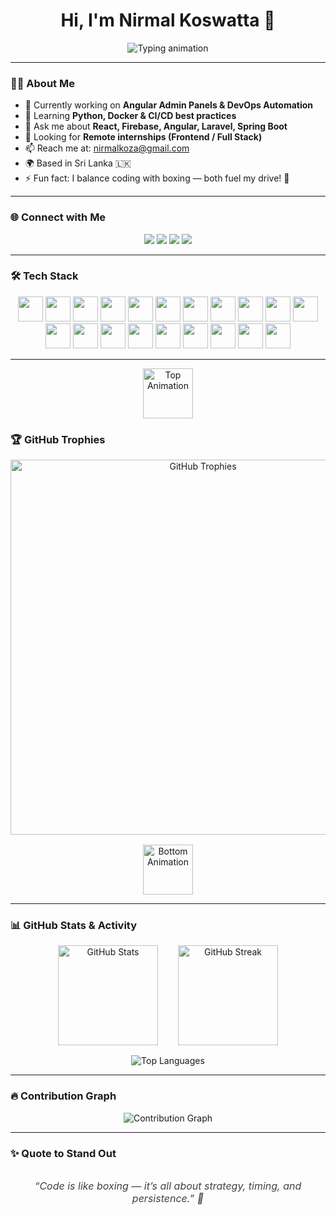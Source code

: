 <h1 align="center">Hi, I'm <b>Nirmal Koswatta</b> 👋</h1>

<p align="center">
  <img src="https://readme-typing-svg.herokuapp.com?font=Fira+Code&size=24&pause=800&color=4A90E2&center=true&vCenter=true&width=480&lines=Full-Stack+Developer;DevOps+Enthusiast;React+%7C+Angular+%7C+SpringBoot;Open+Source+Contributor;Boxing+Lover" alt="Typing animation" />
</p>

---

### 👨‍💻 About Me

- 🔭 Currently working on **Angular Admin Panels & DevOps Automation**  
- 🌱 Learning **Python, Docker & CI/CD best practices**  
- 💬 Ask me about **React, Firebase, Angular, Laravel, Spring Boot**  
- 🤝 Looking for **Remote internships (Frontend / Full Stack)**  
- 📫 Reach me at: [nirmalkoza@gmail.com](mailto:nirmalkoza@gmail.com)  
- 🌍 Based in Sri Lanka 🇱🇰  
- ⚡ Fun fact: I balance coding with boxing — both fuel my drive! 🥊  

---

### 🌐 Connect with Me

<p align="center">
  <a href="mailto:nirmalkoza@gmail.com" aria-label="Email"><img src="https://img.shields.io/badge/Gmail-D14836?style=for-the-badge&logo=gmail&logoColor=white" /></a>
  <a href="https://linkedin.com/in/nirmal-koswatta-a7889b281" target="_blank" aria-label="LinkedIn"><img src="https://img.shields.io/badge/LinkedIn-0077B5?style=for-the-badge&logo=linkedin&logoColor=white" /></a>
  <a href="https://instagram.com/nirmal_kosa" target="_blank" aria-label="Instagram"><img src="https://img.shields.io/badge/Instagram-E4405F?style=for-the-badge&logo=instagram&logoColor=white" /></a>
  <a href="https://twitter.com/NKosa003" target="_blank" aria-label="Twitter"><img src="https://img.shields.io/badge/Twitter-1DA1F2?style=for-the-badge&logo=twitter&logoColor=white" /></a>
</p>

---

### 🛠️ Tech Stack

<p align="center">
  <img height="40" src="https://cdn.jsdelivr.net/gh/devicons/devicon/icons/html5/html5-original.svg" />
  <img height="40" src="https://cdn.jsdelivr.net/gh/devicons/devicon/icons/css3/css3-original.svg" />
  <img height="40" src="https://cdn.jsdelivr.net/gh/devicons/devicon/icons/javascript/javascript-original.svg" />
  <img height="40" src="https://cdn.jsdelivr.net/gh/devicons/devicon/icons/php/php-original.svg" />
  <img height="40" src="https://cdn.jsdelivr.net/gh/devicons/devicon/icons/java/java-original.svg" />
  <img height="40" src="https://cdn.jsdelivr.net/gh/devicons/devicon/icons/python/python-original.svg" />
  <img height="40" src="https://cdn.jsdelivr.net/gh/devicons/devicon/icons/cplusplus/cplusplus-original.svg" />
  <img height="40" src="https://cdn.jsdelivr.net/gh/devicons/devicon/icons/c/c-original.svg" />
  <img height="40" src="https://cdn.jsdelivr.net/gh/devicons/devicon/icons/react/react-original.svg" />
  <img height="40" src="https://cdn.jsdelivr.net/gh/devicons/devicon/icons/redux/redux-original.svg" />
  <img height="40" src="https://cdn.jsdelivr.net/gh/devicons/devicon/icons/angularjs/angularjs-original.svg" />
  <img height="40" src="https://cdn.jsdelivr.net/gh/devicons/devicon/icons/nodejs/nodejs-original.svg" />
  <img height="40" src="https://cdn.jsdelivr.net/gh/devicons/devicon/icons/mysql/mysql-original.svg" />
  <img height="40" src="https://cdn.jsdelivr.net/gh/devicons/devicon/icons/mongodb/mongodb-original.svg" />
  <img height="40" src="https://cdn.jsdelivr.net/gh/devicons/devicon/icons/firebase/firebase-plain.svg" />
  <img height="40" src="https://cdn.jsdelivr.net/gh/devicons/devicon/icons/tailwindcss/tailwindcss-plain.svg" />
  <img height="40" src="https://cdn.jsdelivr.net/gh/devicons/devicon/icons/git/git-original.svg" />
  <img height="40" src="https://cdn.jsdelivr.net/gh/devicons/devicon/icons/figma/figma-original.svg" />
  <img height="40" src="https://cdn.jsdelivr.net/gh/devicons/devicon/icons/androidstudio/androidstudio-original.svg" />
  <img height="40" src="https://cdn.jsdelivr.net/gh/devicons/devicon/icons/spring/spring-original.svg" />
</p>

---

<p align="center" style="margin-bottom: 1rem;">
  <img
    src="https://media.giphy.com/media/3o6ZtpxSZbQRRnwCKQ/giphy.gif"
    alt="Top Animation"
    width="80"
  />
</p>

### 🏆 GitHub Trophies

<p align="center">
  <img
    src="https://github-profile-trophy.vercel.app/?username=nirmalkoswatta&theme=flat&no-frame=true&row=2&column=4"
    alt="GitHub Trophies"
    width="600"
  />
</p>

<p align="center" style="margin-top: 1rem;">
  <img
    src="https://media.giphy.com/media/l0MYt5jPR6QX5pnqM/giphy.gif"
    alt="Bottom Animation"
    width="80"
  />
</p>

---

### 📊 GitHub Stats & Activity

<p align="center" style="display: flex; justify-content: center; gap: 2rem; flex-wrap: wrap;">
  <img
    height="160"
    src="https://github-readme-stats.vercel.app/api?username=nirmalkoswatta&show_icons=true&theme=default&hide_title=true&hide=issues&bg_color=ffffff&text_color=000000&icon_color=1A237E&hide_border=true"
    alt="GitHub Stats"
  />
  <img
    height="160"
    src="https://github-readme-streak-stats.herokuapp.com/?user=nirmalkoswatta&theme=default&background=ffffff&stroke=F57C00&ring=1A237E&fire=F57C00&currStreakNum=000000&sideNums=000000&hide_border=true"
    alt="GitHub Streak"
  />
</p>

<p align="center" style="margin-top: 1rem;">
  <img
    src="https://github-readme-stats.vercel.app/api/top-langs/?username=nirmalkoswatta&layout=compact&theme=default&bg_color=ffffff&text_color=000000&hide_border=true&langs_count=6"
    alt="Top Languages"
  />
</p>

---

### 🔥 Contribution Graph

<p align="center">
  <img
    src="https://github-readme-activity-graph.vercel.app/graph?username=nirmalkoswatta&theme=github&bg_color=ffffff&color=1A237E&line=F57C00&point=F57C00&hide_border=true"
    alt="Contribution Graph"
  />
</p>

---

### ✨ Quote to Stand Out

<p align="center" style="font-style: italic; color: #424242; font-size: 1rem; margin-top: 2rem;">
  “Code is like boxing — it’s all about strategy, timing, and persistence.” 🥊  
</p>
